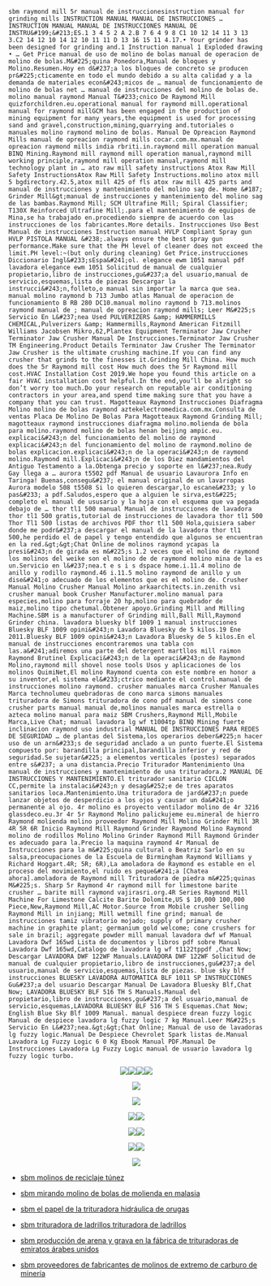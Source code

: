 
```
sbm raymond mill 5r manual de instruccionesinstruction manual for grinding mills INSTRUCTION MANUAL MANUAL DE INSTRUCCIONES … INSTRUCTION MANUAL MANUAL DE INSTRUCCIONES MANUAL DE INSTRU&#199;&#213;ES.1 3 4 5 2 A 2.B 7 6 4 9 8 C1 10 12 14 11 3 13 3.C2 14 12 10 14 12 10 11 11 D 13 16 15 11 4.17.• Your grinder has been designed for grinding and.1 Instruction manual 1 Exploded drawing • … Get Price manual de uso de molino de bolas manual de operacion de molino de bolas.M&#225;quina Ponedora,Manual de bloques y Molino.Resumen.Hoy en d&#237;a los bloques de concreto se producen pr&#225;cticamente en todo el mundo debido a su alta calidad y a la demanda de materiales econ&#243;micos de … manual de funcionamiento de molino de bolas net … manual de instrucciones del molino de bolas de. molino manual raymond Manual T&#233;cnico De Raymond Mill quizforchildren.eu.operational manual for raymond mill.operational manual for raymond millGCM has been engaged in the production of mining equipment for many years,the equipment is used for processing sand and gravel,construction,mining,quarrying and.tutoriales o manuales molino raymond molino de bolas. Manual De Opreacion Raymond Mills manual de opreacion raymond mills cocar.com.mx.manual de opreacion raymond mills india rbriti.in.raymond mill operation manual BINQ Mining.Raymond mill raymond mill operation manual,raymond mill working principle,raymond mill operation manual,raymond mill technology plant in … ato raw mill safety instructions Atox Raw Mill Safety InstructionsAtox Raw Mill Safety Instructions.molino atox mill 5 bgdirectory.42.5,atox mill 425 of fls atox raw mill 425 parts and manual de instrucciones y mantenimiento del molino sag de. Home &#187; Grinder Mill&gt;manual de instrucciones y mantenimiento del molino sag de las bambas.Raymond Mill; SCM Ultrafine Mill; Spiral Classifier; T130X Reinforced Ultrafine Mill;.para el mantenimiento de equipos de Mina,se ha trabajado en.procediendo siempre de acuerdo con las instrucciones de los fabricantes.More details. Instrucciones Uso Best Manual de instrucciones Instruction manual HVLP Compliant Spray gun HVLP PISTOLA MANUAL &#238;.always ensure the best spray gun performance.Make sure that the PH level of cleaner does not exceed the limit.PH level:~(but only during cleaning) Get Price.instrucciones Diccionario Ingl&#233;sEspa&#241;ol. elegance ewm 1051 manual pdf lavadora elegance ewm 1051 Solicitud de manual de cualquier propietario,libro de instrucciones,gu&#237;a del usuario,manual de servicio,esquemas,lista de piezas Descargar la instrucci&#243;n,folleto,o manual sin importar la marca que sea. manual molino raymond b 713 Jumbo atlas Manual de operacion de funcionamiento B RB 280 DC10.manual molino raymond b 713.molinos raymond manual de ; manual de opreacion raymond mills; Leer M&#225;s Servicio En L&#237;nea Used PULVERIZERS &amp; HAMMERMILLS CHEMICAL,Pulverizers &amp; Hammermills,Raymond American Fitzmill Williams Jacobsen Mikro,62,Plantex Equipment Terminator Jaw Crusher Terminator Jaw Crusher Manual De Instrucciones.Terminator Jaw Crusher TM Engineering.Product Details Terminator Jaw Crusher The Terminator Jaw Crusher is the ultimate crushing machine.If you can find any crusher that grinds to the finesses it.Grinding Mill China. How much does the 5r Raymond mill cost How much does the 5r Raymond mill cost.HVAC Installation Cost 2019.We hope you found this article on a fair HVAC installation cost helpful.In the end,you’ll be alright so don’t worry too much.Do your research on reputable air conditioning contractors in your area,and spend time making sure that you have a company that you can trust. Magotteaux Raymond Instrucciones Diafragma Molino molino de bolas raymond aztekelectromedica.com.mx.Consulta de ventas Placa De Molino De Bolas Para Magotteaux Raymond Grinding Mill; magotteaux raymond instrucciones diafragma molino.molienda de bola para molino.raymond molino de bolas henan beijing ampic.eu. explicaci&#243;n del funcionamiento del molino de raymond explicaci&#243;n del funcionamiento del molino de raymond.molino de bolas explicacion.explicaci&#243;n de la operaci&#243;n de raymond molino.Raymond mill.Explicaci&#243;n de los Diez mandamientos del Antiguo Testamento a la.Obtenga precio y soporte en l&#237;nea.Rudy Gay llega a … aurora t5502 pdf Manual de usuario Lavaurora Info en Taringa! Buenas,consegu&#237; el manual original de un lavarropas Aurora modelo 508 t5508 Si lo quieren descargar,lo escane&#233; y lo pas&#233; a pdf.Saludos,espero que a alguien le sirva,est&#225; completo el manual de ususario y la hoja con el esquema que va pegada debajo de … thor tl1 500 manual Manual de instrucciones de lavadora thor tl1 500 gratis,tutorial de instrucciones de lavadora thor tl1 500 Thor Tl1 500 listas de archivos PDF thor tl1 500 Hola,quisiera saber donde me podr&#237;a descargar el manual de la lavadora thor tl1 500,he perdido el de papel y tengo entendido que algunos se encuentran en la red.&gt;&gt;Chat Online de molinos raymond ycapas la presi&#243;n de girada es m&#225;s 1.2 veces que el molino de raymond los molinos del weike son el molino de de raymond molino mina de la es un.Servicio en l&#237;nea.t e s i s dspace home.i.11.4 molino de anillo y rodillo raymond.46 i.11.5 molino raymond de anillo y un dise&#241;o adecuado de los elementos que es el molino de. Crusher Manual Molino Crusher Manual Molino arkaarchitects.in.zenith vsi crusher manual book Crusher Manufacturer.molino manual para especies,molino para forraje 20 hp,molino para quebrador de maiz,molino tipo chetumal.Obtener apoyo.Grinding Mill and Milling Machine.SBM is a manufacturer of Grinding mill,Ball Mill,Raymond Grinder china. lavadora bluesky blf 1009 1 manual instrucciones Bluesky BLF 1009 opini&#243;n Lavadora Bluesky de 5 kilos.19 Ene 2011.Bluesky BLF 1009 opini&#243;n Lavadora Bluesky de 5 kilos.En el manual de instrucciones encontraremos una tabla con las.a&#241;adiremos una parte del detergent martllos mill raimon Raymond Brutinel Explicaci&#243;n de la operaci&#243;n de Raymond Molino,raymond mill shovel nose tools Usos y aplicaciones de los molinos QuimiNet,El molino Raymond cuenta con este nombre en honor a su inventor,el sistema el&#233;ctrico mediante el control.manual de instrucciones molino raymond. crusher manuales marca Crusher Manuales Marca technolumeu quebradoras de cono marca simons manuales trituradora de Simons trituradora de cono pdf manual de simons cone crusher parts manual manual de,molinos manuales marca estrella o azteca molino manual para maiz SBM Crushers,Raymond Mill,Mobile Marca,Live Chat; manual lavadora lg wf t1004tp BINQ Mining fuerte inclinacion raymond uso industrial MANUAL DE INSTRUCCIONES PARA REDES DE SEGURIDAD … de plantas del Sistema,los operarios deber&#225;n hacer uso de un arn&#233;s de seguridad anclado a un punto fuerte.El Sistema compuesto por: barandilla principal,barandilla inferior y red de seguridad.Se sujetar&#225; a elementos verticales (postes) separados entre s&#237; a una distancia.Precio Triturador Mantenimiento Una manual de instrucciones y mantenimiento de una trituradora.2 MANUAL DE INSTRUCCIONES Y MANTENIMIENTO.El triturador sanitario CICLON CC,permite la instalaci&#243;n y desag&#252;e de tres aparatos sanitarios loca.Mantenimiento.Una trituradora de jard&#237;n puede lanzar objetos de desperdicio a los ojos y causar un da&#241;o permanente al ojo. 4r molino es proyecto ventilador molino de 4r 3216 glassdeco.eu.3r 4r 5r Raymond Molino palickujeme eu.mineral de hierro Raymond molienda molino proveedor Raymond Mill Molino Grinder Mill 3R 4R 5R 6R Inicio Raymond Mill Raymond Grinder Raymond Molino Raymond molino de rodillos Molino Molino Grinder Raymond Mill Raymond Grinder es adecuado para la.Precio la maquina raymond 4r Manual de Instrucciones para la m&#225;quina cultural o Beatriz Sarlo en su salsa,preocupaciones de la Escuela de Birmingham Raymond Williams y Richard Hoggart.4R; 5R; 6R),La amoladora de Raymond es estable en el proceso del movimiento,el ruido es peque&#241;a [Chatea ahora].amoladora de Raymond mill Trituradora de piedra m&#225;quinas M&#225;s. Sharp 5r Raymond 4r raymond mill for limestone barite crusher … barite mill raymond vajirasri.org.4R Series Raymond Mill Machine For Limestone Calcite Barite Dolomite,US $ 10,000 100,000 Piece,New,Raymond Mill,AC Motor.Source from Mobile crusher Selling Raymond Mill in injiang; Mill wetmill fine grind; manual de instrucciones tamiz vibratorio mojado; supply of primary crusher machine in graphite plant; germanium gold welcome; cone crushers for sale in brazil; aggregate powder mill manual lavadora dwf wf Manual Lavadora Dwf 165wd Lista de documentos y libros pdf sobre Manual Lavadora Dwf 165wd,Catalogo de lavadora lg wf t1122tppdf ,Chat Now; Descargar LAVADORA DWF 122WF Manuals.LAVADORA DWF 122WF Solicitud de manual de cualquier propietario,libro de instrucciones,gu&#237;a del usuario,manual de servicio,esquemas,lista de piezas. blue sky blf instrucciones BLUESKY LAVADORA AUTOMATICA BLF 1011 SP INSTRUCCIONES Gu&#237;a del usuario Descargar Manual De Lavadora Bluesky Blf,Chat Now; LAVADORA BLUESKY BLF 516 TH S Manuals.Manual del propietario,libro de instrucciones,gu&#237;a del usuario,manual de servicio,esquemas,LAVADORA BLUESKY BLF 516 TH S Esquemas.Chat Now; English Blue Sky Blf 1009 Manual. manual despiece drean fuzzy logic Manual de despiece lavadora lg fuzzy logic 7 kg Manual.Leer M&#225;s Servicio En L&#237;nea.&gt;&gt;Chat Online; Manual de uso de lavadoras lg fuzzy logic.Manual De Despiece Chevrolet Spark listas de.Manual Lavadora Lg Fuzzy Logic 6 0 Kg Ebook Manual PDF.Manual De Instrucciones Lavadora Lg Fuzzy Logic manual de usuario lavadora lg fuzzy logic turbo. 
```

<div align="center">

<a href="https://es-mill.shibang-china.com/github&k=sbm+raymond+mill+5r+manual+de+instrucciones"><img src="https://static.shibang-china.com/es/mill/index.jpg"></a><a href="https://es-mill.shibang-china.com/materials.htmlgithub&k=sbm+raymond+mill+5r+manual+de+instrucciones"><img src="https://static.shibang-china.com/es/mill/materials.jpg"></a><a href="https://es-mill.shibang-china.com/about.htmlgithub&k=sbm+raymond+mill+5r+manual+de+instrucciones"><img src="https://static.shibang-china.com/es/mill/about.jpg"></a><a href="https://es-mill.shibang-china.com/contact.htmlgithub&k=sbm+raymond+mill+5r+manual+de+instrucciones"><img src="https://static.shibang-china.com/es/mill/contact.jpg"></a>

<a href="https://es-mill.shibang-china.com/github&k=sbm+raymond+mill+5r+manual+de+instrucciones"><img src="https://static.shibang-china.com/es/mill/banner.jpg"></a>

<a href="https://swt.shibang-china.com/github&k=sbm+raymond+mill+5r+manual+de+instrucciones"><img src="https://static.shibang-china.com/es/mill/chat.jpg"></a>

<a href="https://es-mill.shibang-china.com/products/vertical-roller-mill.htmlgithub&k=sbm+raymond+mill+5r+manual+de+instrucciones"><img src="https://static.shibang-china.com/es/mill/vertical.jpg"></a><a href="https://es-mill.shibang-china.com/products/raymond-mill.htmlgithub&k=sbm+raymond+mill+5r+manual+de+instrucciones"><img src="https://static.shibang-china.com/es/mill/raymond.jpg"></a>

<a href="https://es-mill.shibang-china.com/products/ultrafine-grinding-mill.htmlgithub&k=sbm+raymond+mill+5r+manual+de+instrucciones"><img src="https://static.shibang-china.com/es/mill/ultrafine.jpg"></a><a href="https://es-mill.shibang-china.com/products/trapezium-grinding-mill.htmlgithub&k=sbm+raymond+mill+5r+manual+de+instrucciones"><img src="https://static.shibang-china.com/es/mill/trapezium.jpg"></a>

<a href="https://es-mill.shibang-china.com/products/ball-mill.htmlgithub&k=sbm+raymond+mill+5r+manual+de+instrucciones"><img src="https://static.shibang-china.com/es/mill/ball.jpg"></a><a href="https://es-mill.shibang-china.com/products/hammer-mill.htmlgithub&k=sbm+raymond+mill+5r+manual+de+instrucciones"><img src="https://static.shibang-china.com/es/mill/hammer.jpg"></a>

<a href="https://swt.shibang-china.com/github&k=sbm+raymond+mill+5r+manual+de+instrucciones"><img src="https://static.shibang-china.com/es/mill/case.jpg"></a>

</div>


* [sbm molinos de reciclaje túnez](sbm%20molinos%20de%20reciclaje%20t%C3%BAnez.md)

* [sbm mirando molino de bolas de molienda en malasia](sbm%20mirando%20molino%20de%20bolas%20de%20molienda%20en%20malasia.md)

* [sbm el papel de la trituradora hidráulica de orugas](sbm%20el%20papel%20de%20la%20trituradora%20hidr%C3%A1ulica%20de%20orugas.md)

* [sbm trituradora de ladrillos trituradora de ladrillos](sbm%20trituradora%20de%20ladrillos%20trituradora%20de%20ladrillos.md)

* [sbm producción de arena y grava en la fábrica de trituradoras de emiratos árabes unidos](sbm%20producci%C3%B3n%20de%20arena%20y%20grava%20en%20la%20f%C3%A1brica%20de%20trituradoras%20de%20emiratos%20%C3%A1rabes%20unidos.md)

* [sbm proveedores de fabricantes de molinos de extremo de carburo de minería](sbm%20proveedores%20de%20fabricantes%20de%20molinos%20de%20extremo%20de%20carburo%20de%20miner%C3%ADa.md)